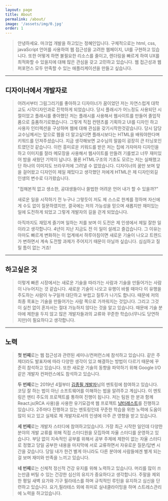 ```yaml
---
layout: page
title: About
permalink: /about/
image: '/assets/img/0.jpg'
order: 1
---
```


> 안녕하세요. 마크업 개발을 하고있는 정혜인입니다.
> 구체적으로는 html, css, javaScript 언어를 사용하여 웹 접근성을 고려한 웹페이지, UI를 구현하고 있습니다.
> 또한 어떻게 하면 불필요한 리소스를 줄이고, 렌더링을 빠르게 하여 UX를 최적화할 수 있을지에 대해 많은 관심을 갖고 고민하고 있습니다. 웹 접근성과 웹 퍼포먼스 모두 만족할 수 있는 애플리케이션을 만들고 싶습니다.

---

## 디자이너에서 개발자로

> 어려서부터 그림그리기를 좋아하고 디자이너가 꿈이었던 저는 자연스럽게 대학교도 시각디자인과로 진학하게 되었습니다. 당시 플래시가 어느정도 사용되던 시절이었고 플래시를 좋아했던 저는 플래시를 사용해서 웹사이트를 만들어 졸업작품으로 출품하기로했습니다. 그렇게 직접 컨텐츠를 기획하고 UI를 디자인 하고 사용자 인터렉션을 구상하며 웹에 대해 관심을 갖기시작한것같습니다. 당시 담당 교수님께서는 앞으로 웹을 더 알고싶다면 플래시보다는 HTML을 배워야한다며 키워드를 던져주셨습니다. 지금 생각해보면 교수님의 말씀이 굉장히 큰 터닝포인트였던것 같습니다. 이런 흥미로운 키워드를 받은 저는 집에 가자마자 디자인을 하고 이미지를 잘라 메모장을 사용해서 웹사이트를 만들려 기를썼고 너무 재미있어 밤을 새웠던 기억이 납니다. 물론 HTML구조의 기초도 모르는 저는 실패했고 단 하나의 이미지도 브라우저에 그려낼 수 없었습니다. 디자이너의 꿈만 보며 앞을 걸어왔고 디자인이 제일 재밌다고 생각했던 저에게 HTML은 제 디자인외길 인생의 변수로 다가왔습니다.
>
> "접해본적 없고 생소한, 공대생들이나 쓸법한 어려운 언어 내가 할 수 있을까?"
>
> 새로운 일을 시작하기 전 누구나 그렇듯이 저도 제 스스로 한계를 정하며 자신에게 수도 없이 질문하였지만, 결국에는 저의 가능성을 믿으며 새롭지만 재미있는 일에 도전하게 되었고 그렇게 개발자의 길을 걷게 되었습니다.
>
> 아직까지도 재밌게 즐기며 일하는 저를 보며 이 도전은 제 인생에서 제일 잘한 일이라고 생각합니다.
> 4년이 지난 지금도 전 이 일이 설레고 즐겁습니다. 그 이유는 아마도 빠르게 변화하는 이 업계에서 하루아침이면 새로운 기술이 나오고 트렌드가 변하면서 계속 도전할 과제가 주어지기 때문이 아닐까 싶습니다. 심심하고 질릴 틈이 없는 거죠!

---

## 하고싶은 것

> 이렇게 빠른 시장에서는 새로운 기술을 따라가는 사람과 기술을 만들어가는 사람이 나누어지는 것 같습니다. 새로운 기술이 나오고 유행이 바뀔 때마다 이 유행을 주도하는 사람이 누구일까 대단하고 부럽고 질투가 나기도 합니다. 때문에 저의 최종 목표는 기술을 만들어가는 사람 쪽으로 가까워지는 것입니다. 그리고 그것이 실천 없이 혼자서는 절대 가능하지 않다는 것을 알고 있습니다. 때문에 기술 분야에 제한을 두지 않고 많은 개발자들과의 교류와 꾸준한 학습(너무나도 당연하지만)이 필요하다고 생각합니다.

---

## 노력

> **첫 번째**로는 웹 접근성과 관련된 세미나/컨퍼런스에 참석하고 있습니다.
> 같은 주제더라도 발표자에 따라 다양한 생각이 있고 해결하는 방법이 다르기 때문에 꾸준히 참석하고 있습니다.
> 또한 새로운 기술의 동향을 파악하기 위해 Google I/O같은 개발자 컨퍼런스에도 참석하고 있습니다. 
>
> **두 번째**로는 2019년 4월부터 [김종필 개발자](https://github.com/jongfeel?tab=repositories)님의 멘토링에 참여하고 있습니다. 코딩 잘 하는 법이 아닌 소프트웨어를 이해하는 법을 알려주고 계십니다. 이 멘토링은 멘티 주도의 프로젝트를 통하여 진행이 됩니다. 저는 팀원 한 분과 함께 React.js(RCA 사용)을 사용한 유기묘검색 웹 프로젝트 [냥터레스트](https://github.com/henyy1004/nyangterest)를 진행하고 있습니다. 2주마다 진행하고 있는 멘토링인데 꾸준한 학습을 위한 노력에 도움이 많이 되고 있고 실제로 제 개발자로서의 인생에 아주 큰 영향을 받고 있습니다.
>
> **세 번째**로는 개발자 스터디에 참여하고있습니다. 가장 최근 시작한 일인데 다양한 분야의 개발 교류를 위해 직접 스터디원을 모집하여 자율 스터디를 운영하고 있습니다. 부담 없이 지속적인 공부를 위해서 공부 주제에 제한이 없는 자율 스터디로 정했고 당일 공부한 내용을 마지막에 서로 교류하면서 자유로운 질문/답변 시간을 갖습니다. 당일 내가 한건 별게 아니라도 다른 분야에 사람들에겐 별게 되는 걸 보며 재미와 만족을 느끼고 있습니다.
>
> **네 번째**로는 신체적 정신적 건강 유지를 위해 노력하고 있습니다. 머리를 많이 쓰는만큼 버틸 수 있는 건강한 심신의 유지가 중요하다고 생각합니다. 주말을 제외한 평일 새벽 요가와 기구 필라테스를 하며 규칙적인 루틴을 유지하고 심신을 단련하고 있습니다. 요가,필라테스 외에 취미로 실내클라이밍을 하며 스트레스관리에 노력을 하고있습니다.
